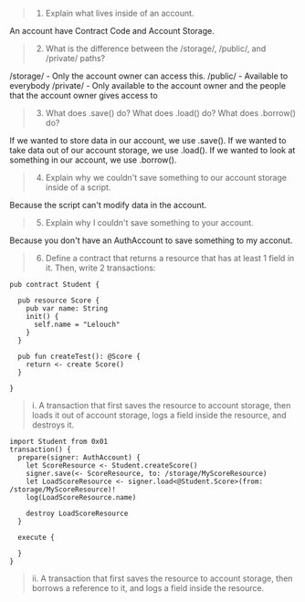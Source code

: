 >1. Explain what lives inside of an account.

An account have Contract Code and Account Storage.

>2. What is the difference between the /storage/, /public/, and /private/ paths?

/storage/ - Only the account owner can access this.
/public/ - Available to everybody
/private/ - Only available to the account owner and the people that the account owner gives access to

>3. What does .save() do? What does .load() do? What does .borrow() do?

If we wanted to store data in our account, we use .save().
If we wanted to take data out of our account storage, we use .load().
If we wanted to look at something in our account, we use .borrow().

>4. Explain why we couldn't save something to our account storage inside of a script.

Because the script can't modify data in the account.

>5. Explain why I couldn't save something to your account.

Because you don't have an AuthAccount to save something to my acconut.

>6. Define a contract that returns a resource that has at least 1 field in it. Then, write 2 transactions:
```
pub contract Student {

  pub resource Score {
    pub var name: String
    init() {
      self.name = "Lelouch"
    }
  }

  pub fun createTest(): @Score {
    return <- create Score()
  }

}
```
>  i. A transaction that first saves the resource to account storage, then loads it out of account storage, logs a field inside the resource, and destroys it.
```
import Student from 0x01
transaction() {
  prepare(signer: AuthAccount) {
    let ScoreResource <- Student.createScore()
    signer.save(<- ScoreResource, to: /storage/MyScoreResource) 
    let LoadScoreResource <- signer.load<@Student.Score>(from: /storage/MyScoreResource)!
    log(LoadScoreResource.name)

    destroy LoadScoreResource
  }

  execute {

  }
}
```


>  ii. A transaction that first saves the resource to account storage, then borrows a reference to it, and logs a field inside the resource.
